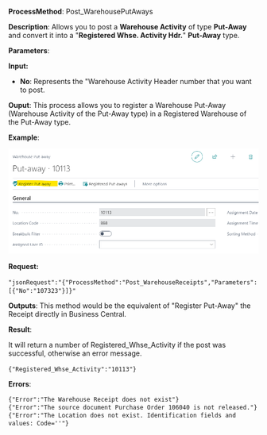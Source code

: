 **ProcessMethod**: Post_WarehousePutAways

**Description**:
Allows you to post a **Warehouse Activity** of type **Put-Away** and convert it into a "**Registered Whse. Activity Hdr.**" **Put-Away** type.

**Parameters**: 

**Input:**
-	**No**: Represents the "Warehouse Activity Header number that you want to post.

**Ouput**: 
This process allows you to register a Warehouse Put-Away (Warehouse Activity of the Put-Away type) in a Registered Warehouse of the Put-Away type.


**Example**:

![image.png](/.attachments/image-8916efd1-5b8d-4898-b34d-964b4a7ea95f.png)

**Request:**

`"jsonRequest":"{"ProcessMethod":"Post_WarehouseReceipts","Parameters":[{"No":"107323"}]}"`

**Outputs**:
This method would be the equivalent of "Register Put-Away" the Receipt directly in Business Central.


**Result**:

It will return a number of Registered_Whse_Activity if the post was successful, otherwise an error message.

`{"Registered_Whse_Activity":"10113"}`

**Errors**:

```
{"Error":"The Warehouse Receipt does not exist"}
{"Error":"The source document Purchase Order 106040 is not released."}
{"Error":"The Location does not exist. Identification fields and values: Code=''"}
```

